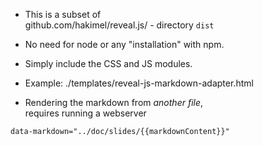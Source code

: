 

* This is a subset of  
github.com/hakimel/reveal.js/  - directory `dist`

* No need for node or any "installation" with npm.

* Simply include the CSS and JS modules.

* Example: ./templates/reveal-js-markdown-adapter.html

* Rendering the markdown from _another file_,  
  requires running a webserver

```config   
data-markdown="../doc/slides/{{markdownContent}}" 
```   

